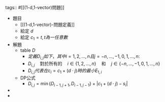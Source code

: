 tags:: #[[(1-d,1-vector)問題]]

- 題目
	- [[(1-d,1-vector)-問題定義]]
	- 給定 $d$
	- 給定 $c_{1}=t,t為一任意數$
- 解題
	- $\text{table }D$
		- $定義D_{i,j}如下，其中i=1,2,\ldots,n且j=-n,\ldots,-1,0,1,\ldots,n:$
		- $D_{i,j}\quad\text{對於所有的}\quad i\in\{1,2,\ldots,n\}\quad\text{和}\quad j\in\{-n,\ldots,-1,0,1,\ldots,n\}$
		- $D_{i,j}代表在c_{i}=c_1+\left(d\cdot j\right)時的最小E_{1,i}$
	- DP公式
		- $D_{i,j}=\min\left\lbrace D_{i-1,j+1},D_{i-1,j-1}\right\rbrace+\lvert c_1+\left(d\cdot j\right)-s_{i}\rvert$
-
-